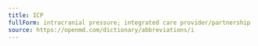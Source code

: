```yaml
---
title: ICP
fullForm: intracranial pressure; integrated care provider/partnership
source: https://openmd.com/dictionary/abbreviations/i
---
```

